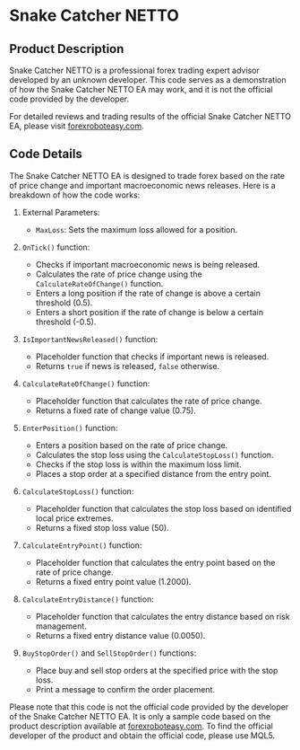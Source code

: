 # Snake Catcher NETTO

## Product Description

Snake Catcher NETTO is a professional forex trading expert advisor developed by an unknown developer. This code serves as a demonstration of how the Snake Catcher NETTO EA may work, and it is not the official code provided by the developer.

For detailed reviews and trading results of the official Snake Catcher NETTO EA, please visit [forexroboteasy.com](https://forexroboteasy.com/forex-robot-review/snake-catcher-netto-a-professional-forex-traders-review-and-download-of-the-expert-advisor/).

## Code Details

The Snake Catcher NETTO EA is designed to trade forex based on the rate of price change and important macroeconomic news releases. Here is a breakdown of how the code works:

1. External Parameters:
   - `MaxLoss`: Sets the maximum loss allowed for a position.

2. `OnTick()` function:
   - Checks if important macroeconomic news is being released.
   - Calculates the rate of price change using the `CalculateRateOfChange()` function.
   - Enters a long position if the rate of change is above a certain threshold (0.5).
   - Enters a short position if the rate of change is below a certain threshold (-0.5).

3. `IsImportantNewsReleased()` function:
   - Placeholder function that checks if important news is released.
   - Returns `true` if news is released, `false` otherwise.

4. `CalculateRateOfChange()` function:
   - Placeholder function that calculates the rate of price change.
   - Returns a fixed rate of change value (0.75).

5. `EnterPosition()` function:
   - Enters a position based on the rate of price change.
   - Calculates the stop loss using the `CalculateStopLoss()` function.
   - Checks if the stop loss is within the maximum loss limit.
   - Places a stop order at a specified distance from the entry point.

6. `CalculateStopLoss()` function:
   - Placeholder function that calculates the stop loss based on identified local price extremes.
   - Returns a fixed stop loss value (50).

7. `CalculateEntryPoint()` function:
   - Placeholder function that calculates the entry point based on the rate of price change.
   - Returns a fixed entry point value (1.2000).

8. `CalculateEntryDistance()` function:
   - Placeholder function that calculates the entry distance based on risk management.
   - Returns a fixed entry distance value (0.0050).

9. `BuyStopOrder()` and `SellStopOrder()` functions:
   - Place buy and sell stop orders at the specified price with the stop loss.
   - Print a message to confirm the order placement.

Please note that this code is not the official code provided by the developer of the Snake Catcher NETTO EA. It is only a sample code based on the product description available at [forexroboteasy.com](https://forexroboteasy.com/forex-robot-review/snake-catcher-netto-a-professional-forex-traders-review-and-download-of-the-expert-advisor/). To find the official developer of the product and obtain the official code, please use MQL5.
